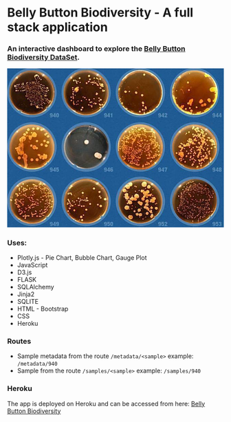 # Belly Button Biodiversity - A full stack application
### An interactive dashboard to explore the [Belly Button Biodiversity DataSet](http://robdunnlab.com/projects/belly-button-biodiversity/).

![Bacteria by filterforge.com](images/bellybuttons.jpg)

### Uses:
* Plotly.js - Pie Chart, Bubble Chart, Gauge Plot
* JavaScript
* D3.js
* FLASK
* SQLAlchemy
* Jinja2
* SQLITE
* HTML - Bootstrap
* CSS
* Heroku

### Routes

* Sample metadata from the route `/metadata/<sample>` example: `/metadata/940`
* Sample from the route `/samples/<sample>` example: `/samples/940`


###  Heroku
The app is deployed on Heroku and can be accessed from here: [Belly Button Biodiversity]()
